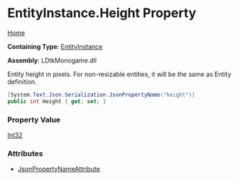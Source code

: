 # EntityInstance\.Height Property

[Home](../../../README.md)

**Containing Type**: [EntityInstance](../README.md)

**Assembly**: LDtkMonogame\.dll

  
 Entity height in pixels\. For non\-resizable entities, it will be the same as Entity definition\. 

```csharp
[System.Text.Json.Serialization.JsonPropertyName("height")]
public int Height { get; set; }
```

### Property Value

[Int32](https://docs.microsoft.com/en-us/dotnet/api/system.int32)

### Attributes

* [JsonPropertyNameAttribute](https://docs.microsoft.com/en-us/dotnet/api/system.text.json.serialization.jsonpropertynameattribute)

